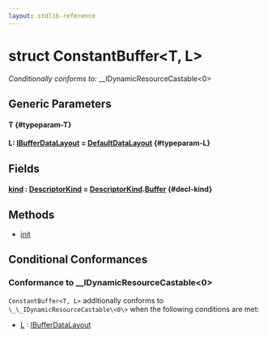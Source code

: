 ```yaml
---
layout: stdlib-reference
---
```


# struct ConstantBuffer\<T, L\>

*Conditionally conforms to:* \_\_IDynamicResourceCastable\<0\>

## Generic Parameters

#### T {#typeparam-T}
#### L: [IBufferDataLayout](/stdlib-reference/interfaces/ibufferdatalayout-017b/index) = [DefaultDataLayout](/stdlib-reference/types/defaultdatalayout-07b/index) {#typeparam-L}

## Fields

#### [kind](/stdlib-reference/types/constantbuffer-08/kind) : [DescriptorKind](/stdlib-reference/types/descriptorkind-0a/index) = [DescriptorKind](/stdlib-reference/types/descriptorkind-0a/index)\.[Buffer](/stdlib-reference/types/descriptorkind-0a/index#decl-Buffer) {#decl-kind}

## Methods

* [init](/stdlib-reference/types/constantbuffer-08/init)

## Conditional Conformances

### Conformance to \_\_IDynamicResourceCastable\<0\>
`ConstantBuffer<T, L>` additionally conforms to `\_\_IDynamicResourceCastable\<0\>` when the following conditions are met:

  * [L](/stdlib-reference/types/constantbuffer-08/index#typeparam-L) : [IBufferDataLayout](/stdlib-reference/interfaces/ibufferdatalayout-017b/index)
